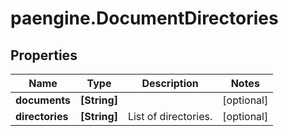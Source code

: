 # paengine.DocumentDirectories

## Properties

Name | Type | Description | Notes
------------ | ------------- | ------------- | -------------
**documents** | **[String]** |  | [optional] 
**directories** | **[String]** | List of directories. | [optional] 


